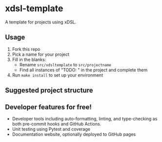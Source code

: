 # xdsl-template

A template for projects using xDSL.

## Usage

1. Fork this repo
2. Pick a name for your project
3. Fill in the blanks:
   - Rename `src/xdsltemplate` to `src/projectname`
   - Find all instances of "TODO: " in the project and complete them
4. Run `make install` to set up your environment

## Suggested project structure

## Developer features for free!

- Developer tools including auto-formatting, linting, and type-checking as both
  pre-commit hooks and GitHub Actions.
- Unit testing using Pytest and coverage
- Documentation website, optionally deployed to GitHub pages
